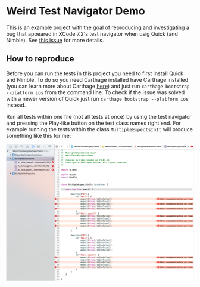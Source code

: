 # Weird Test Navigator Demo

This is an example project with the goal of reproducing and investigating a bug that appeared in XCode 7.2's test navigator when usig Quick (and Nimble). See [this issue](https://github.com/Quick/Quick/issues/439) for more details.

## How to reproduce

Before you can run the tests in this project you need to first install Quick and Nimble. To do so you need Carthage installed have Carthage installed (you can learn more about Carthage [here](https://github.com/Carthage/Carthage)) and just run `carthage bootstrap --platform ios` from the command line. To check if the issue was solved with a newer version of Quick just run `carthage bootstrap --platform ios` instead.

Run all tests within one file (not all tests at once) by using the test navigator and pressing the Play-like button on the test class names right end. For example running the tests within the class `MultipleExpectsInIt` will produce something like this for me:

![MultipleExpectsInIt](MultipleExpectsInIt_screenshot.png)
